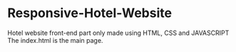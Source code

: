 # Responsive-Hotel-Website
Hotel website front-end part only made using HTML, CSS and JAVASCRIPT
The index.html is the main page.
